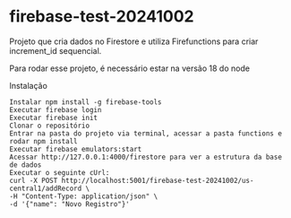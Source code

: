 # firebase-test-20241002

Projeto que cria dados no Firestore e utiliza Firefunctions para criar increment_id sequencial.

Para rodar esse projeto, é necessário estar na versão 18 do node

Instalação

    Instalar npm install -g firebase-tools
    Executar firebase login
    Executar firebase init
    Clonar o repositório
    Entrar na pasta do projeto via terminal, acessar a pasta functions e rodar npm install
    Executar firebase emulators:start
    Acessar http://127.0.0.1:4000/firestore para ver a estrutura da base de dados
    Executar o seguinte cUrl:
    curl -X POST http://localhost:5001/firebase-test-20241002/us-central1/addRecord \
    -H "Content-Type: application/json" \
    -d '{"name": "Novo Registro"}'

